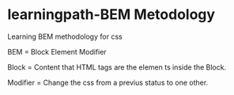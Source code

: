 # learningpath-BEM Metodology
 Learning BEM methodology for css

 BEM = Block Element Modifier

 Block = Content that HTML tags are the elemen ts inside the Block.

 Modifier = Change the css from a previus status to one other.

 
